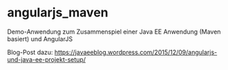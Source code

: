 # angularjs_maven

Demo-Anwendung zum Zusammenspiel einer Java EE Anwendung (Maven basiert) und AngularJS

Blog-Post dazu: https://javaeeblog.wordpress.com/2015/12/09/angularjs-und-java-ee-projekt-setup/
